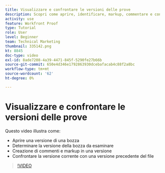 ```yaml
---
title: Visualizzare e confrontare le versioni delle prove
description: Scopri come aprire, identificare, markup, commentare e confrontare versioni di bozza in [!DNL  Workfront].
activity: use
feature: Workfront Proof
type: Tutorial
role: User
level: Beginner
team: Technical Marketing
thumbnail: 335142.png
kt: 8845
doc-type: video
exl-id: 8ade7208-4a39-4471-845f-5290fe27b66b
source-git-commit: 650e4d346e1792863930dcebafacab4c88f2a8bc
workflow-type: tm+mt
source-wordcount: '62'
ht-degree: 0%

---
```


# Visualizzare e confrontare le versioni delle prove

Questo video illustra come:

* Aprire una versione di una bozza
* Determinare la versione della bozza da esaminare
* Creazione di commenti e markup in una versione
* Confrontare la versione corrente con una versione precedente del file

>[!VIDEO](https://video.tv.adobe.com/v/335142/?quality=12&learn=on)

<!--
## Learn more
* Compare proofs
-->

